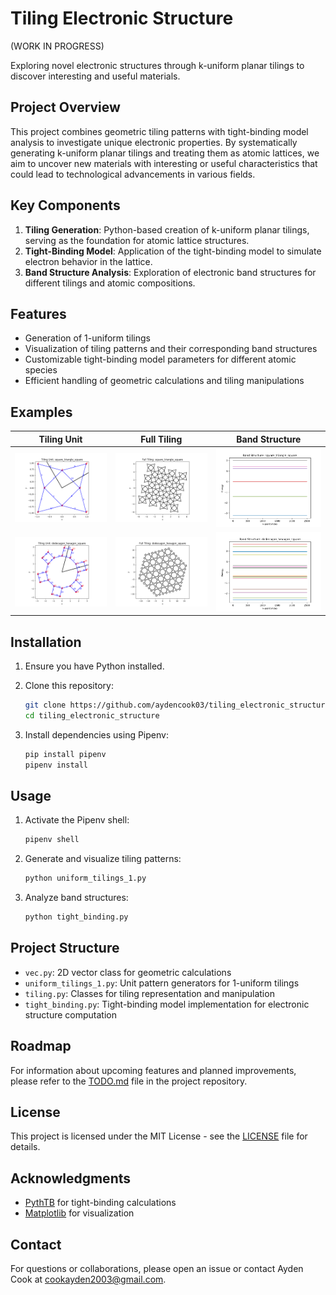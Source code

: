 # Tiling Electronic Structure

(WORK IN PROGRESS)

Exploring novel electronic structures through k-uniform planar tilings to discover interesting and useful materials.

## Project Overview

This project combines geometric tiling patterns with tight-binding model analysis to investigate unique electronic properties. By systematically generating k-uniform planar tilings and treating them as atomic lattices, we aim to uncover new materials with interesting or useful characteristics that could lead to technological advancements in various fields.

## Key Components

1. **Tiling Generation**: Python-based creation of k-uniform planar tilings, serving as the foundation for atomic lattice structures.
2. **Tight-Binding Model**: Application of the tight-binding model to simulate electron behavior in the lattice.
3. **Band Structure Analysis**: Exploration of electronic band structures for different tilings and atomic compositions.

## Features

- Generation of 1-uniform tilings
- Visualization of tiling patterns and their corresponding band structures
- Customizable tight-binding model parameters for different atomic species
- Efficient handling of geometric calculations and tiling manipulations

## Examples

| Tiling Unit | Full Tiling | Band Structure |
|-------------|-------------|-----------------|
| ![Tiling Unit: square triangle square](./images/Tiling_Unit:_square_triangle_square.png) | ![Full Tiling: square triangle square](./images/Full_Tiling:_square_triangle_square.png) | ![Band Structure: square triangle square](./images/Band_Structure:_square_triangle_square.png) |
| ![Tiling Unit: dodecagon hexagon square](./images/Tiling_Unit:_dodecagon_hexagon_square.png) | ![Full Tiling: dodecagon hexagon square](./images/Full_Tiling:_dodecagon_hexagon_square.png) | ![Band Structure: dodecagon hexagon square](./images/Band_Structure:_dodecagon_hexagon_square.png) |

## Installation

1. Ensure you have Python installed.
2. Clone this repository:

   ```bash
   git clone https://github.com/aydencook03/tiling_electronic_structure.git
   cd tiling_electronic_structure
   ```

3. Install dependencies using Pipenv:

   ```bash
   pip install pipenv
   pipenv install
   ```

## Usage

1. Activate the Pipenv shell:

   ```bash
   pipenv shell
   ```

2. Generate and visualize tiling patterns:

   ```bash
   python uniform_tilings_1.py
   ```

3. Analyze band structures:

   ```bash
   python tight_binding.py
   ```

## Project Structure

- `vec.py`: 2D vector class for geometric calculations
- `uniform_tilings_1.py`: Unit pattern generators for 1-uniform tilings
- `tiling.py`: Classes for tiling representation and manipulation
- `tight_binding.py`: Tight-binding model implementation for electronic structure computation

## Roadmap

For information about upcoming features and planned improvements, please refer to the [TODO.md](TODO.md) file in the project repository.

## License

This project is licensed under the MIT License - see the [LICENSE](LICENSE) file for details.

## Acknowledgments

- [PythTB](https://www.physics.rutgers.edu/pythtb/) for tight-binding calculations
- [Matplotlib](https://matplotlib.org/) for visualization

## Contact

For questions or collaborations, please open an issue or contact Ayden Cook at <cookayden2003@gmail.com>.
